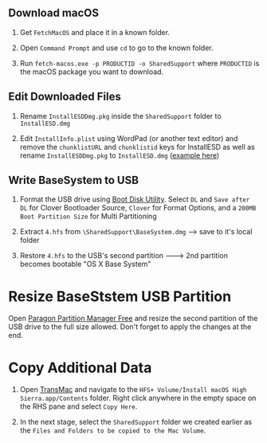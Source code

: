 ## Download macOS
1. Get `FetchMacOS` and place it in a known folder.

2. Open `Command Prompt` and use `cd` to go to the known folder.

3. Run `fetch-macos.exe -p PRODUCTID -o SharedSupport` where `PRODUCTID` is the macOS package you want to download.

## Edit Downloaded Files
1. Rename `InstallESDDmg.pkg` inside the `SharedSupport` folder to `InstallESD.dmg`

2. Edit `InstallInfo.plist` using WordPad (or another text editor) and remove the `chunklistURL` and `chunklistid` keys for InstallESD as well as rename `InstallESDDmg.pkg` to `InstallESD.dmg` ([example here](https://gist.github.com/foxlet/0d479afe9f2786fdfbc097025f793b88))

## Write BaseSystem to USB
1. Format the USB drive using [Boot Disk Utility](http://cvad-mac.narod.ru/files/BDU_v2.1.2018.023b.zip). Select `DL` and `Save after DL` for Clover Bootloader Source,  `Clover` for Format Options, and a `200MB Boot Partition Size` for Multi Partitioning

2. Extract `4.hfs` from `\SharedSupport\BaseSystem.dmg` --> save to it's local folder

3. Restore `4.hfs` to the USB's second partition --->  2nd partition becomes bootable "OS X Base System"

# Resize BaseStstem USB Partition
Open [Paragon Partition Manager Free](https://www.paragon-software.com/free/pm-express/) and resize the second partition of the USB drive to the full size allowed.  Don't forget to apply the changes at the end.

# Copy Additional Data
1. Open [TransMac](http://www.acutesystems.com/tmac/tmsetup.exe) and navigate to the `HFS+ Volume/Install macOS High Sierra.app/Contents` folder.  Right click anywhere in the empty space on the RHS pane and select `Copy Here`.

2.  In the next stage, select the `SharedSupport` folder we created earlier as the `Files and Folders to be copied to the Mac Volume`.